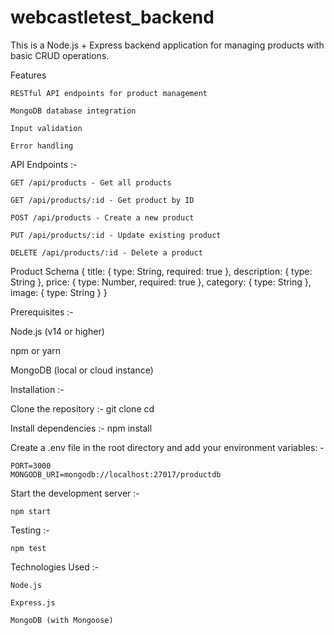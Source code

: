 # webcastletest_backend
This is a Node.js + Express backend application for managing products with basic CRUD operations.

Features 

    RESTful API endpoints for product management
    
    MongoDB database integration
    
    Input validation
    
    Error handling

API Endpoints :- 

    GET /api/products - Get all products
    
    GET /api/products/:id - Get product by ID
    
    POST /api/products - Create a new product
    
    PUT /api/products/:id - Update existing product
    
    DELETE /api/products/:id - Delete a product

Product Schema 
 {
  title: { type: String, required: true },
  description: { type: String },
  price: { type: Number, required: true },
  category: { type: String },
  image: { type: String }
}

Prerequisites :- 

  Node.js (v14 or higher)

  npm or yarn
  
  MongoDB (local or cloud instance)

Installation :- 

  Clone the repository :- 
  git clone <repository-url>cd <project-folder>

  Install dependencies :- 
    npm install

  Create a .env file in the root directory and add your environment variables: - 

    PORT=3000
    MONGODB_URI=mongodb://localhost:27017/productdb

  Start the development server :- 

    npm start

  Testing :- 

    npm test 

  Technologies Used :- 

    Node.js

    Express.js
    
    MongoDB (with Mongoose)
    

